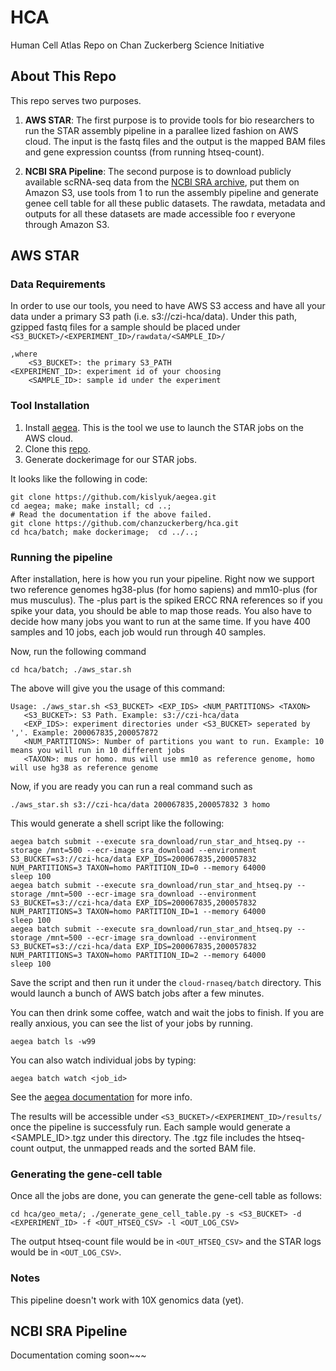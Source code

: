 # HCA
  Human Cell Atlas Repo on Chan Zuckerberg Science Initiative
## About This Repo
  This repo serves two purposes.

 1. **AWS STAR**: The first purpose is to provide tools for bio researchers to run the STAR assembly pipeline in a parallee
lized fashion on AWS cloud. The input is the fastq files and the output is the mapped BAM files and gene expression countss
 (from running htseq-count).

 2. **NCBI SRA Pipeline**: The second purpose is to download publicly available scRNA-seq data from the [NCBI SRA archive](https://www.ncbi.nlm.nih.gov/sra), put them on Amazon S3, use tools from 1 to run the assembly pipeline and generate genee
 cell table for all these public datasets. The rawdata, metadata and outputs for all these datasets are made accessible foo
r everyone through Amazon S3.

## AWS STAR
### Data Requirements
  In order to use our tools,  you need to have AWS S3 access and have all your data under a primary S3 path (i.e. s3://czi-hca/data). Under this path, gzipped fastq files for a sample should be placed under ``` <S3_BUCKET>/<EXPERIMENT_ID>/rawdata/<SAMPLE_ID>/```

```
,where
    <S3_BUCKET>: the primary S3_PATH
<EXPERIMENT_ID>: experiment id of your choosing
    <SAMPLE_ID>: sample id under the experiment
```

### Tool Installation
 1. Install [aegea](https://github.com/kislyuk/aegea). This is the tool we use to launch the STAR jobs on the AWS cloud.
 2. Clone this [repo](https://github.com/chanzuckerberg/hca).
 3. Generate dockerimage for our STAR jobs.

 It looks like the following in code:

```
git clone https://github.com/kislyuk/aegea.git
cd aegea; make; make install; cd ..;
# Read the documentation if the above failed.
git clone https://github.com/chanzuckerberg/hca.git
cd hca/batch; make dockerimage;  cd ../..;
```


### Running the pipeline
After installation, here is how you run your pipeline. Right now we support two reference genomes hg38-plus (for homo sapiens) and mm10-plus (for mus musculus). The -plus part is the spiked ERCC RNA references so if you spike your data, you should be able to map those reads. You also have to decide how many jobs you want to run at the same time. If you have 400 samples and 10 jobs, each job would run through 40 samples.

Now, run the following command

```cd hca/batch; ./aws_star.sh ```

The above will give you the usage of this command:

```
Usage: ./aws_star.sh <S3_BUCKET> <EXP_IDS> <NUM_PARTITIONS> <TAXON>
   <S3_BUCKET>: S3 Path. Example: s3://czi-hca/data
   <EXP_IDS>: experiment directories under <S3_BUCKET> seperated by ','. Example: 200067835,200057872
   <NUM_PARTITIONS>: Number of partitions you want to run. Example: 10 means you will run in 10 different jobs
   <TAXON>: mus or homo. mus will use mm10 as reference genome, homo will use hg38 as reference genome
```

Now, if you are ready you can run a real command such as

``` ./aws_star.sh s3://czi-hca/data 200067835,200057832 3 homo ```

This would generate a shell script like the following:

```
aegea batch submit --execute sra_download/run_star_and_htseq.py --storage /mnt=500 --ecr-image sra_download --environment S3_BUCKET=s3://czi-hca/data EXP_IDS=200067835,200057832 NUM_PARTITIONS=3 TAXON=homo PARTITION_ID=0 --memory 64000
sleep 100
aegea batch submit --execute sra_download/run_star_and_htseq.py --storage /mnt=500 --ecr-image sra_download --environment S3_BUCKET=s3://czi-hca/data EXP_IDS=200067835,200057832 NUM_PARTITIONS=3 TAXON=homo PARTITION_ID=1 --memory 64000
sleep 100
aegea batch submit --execute sra_download/run_star_and_htseq.py --storage /mnt=500 --ecr-image sra_download --environment S3_BUCKET=s3://czi-hca/data EXP_IDS=200067835,200057832 NUM_PARTITIONS=3 TAXON=homo PARTITION_ID=2 --memory 64000
sleep 100
```


Save the script and then run it under the ```cloud-rnaseq/batch``` directory. This would launch a bunch of AWS batch jobs after a few minutes.

You can then drink some coffee, watch and wait the jobs to finish. If you are really anxious, you can see the list of your jobs by running.  

```aegea batch ls -w99```

You can also watch individual jobs by typing:

```aegea batch watch <job_id>```

See the [aegea documentation](https://github.com/kislyuk/aegea) for more info.

The results will be accessible under ```<S3_BUCKET>/<EXPERIMENT_ID>/results/``` once the pipeline is successfuly run. Each sample would generate a <SAMPLE_ID>.tgz under this directory. The .tgz file includes the htseq-count output, the unmapped reads and the sorted BAM file.


### Generating the gene-cell table
Once all the jobs are done, you can generate the gene-cell table as follows:

```
cd hca/geo_meta/; ./generate_gene_cell_table.py -s <S3_BUCKET> -d <EXPERIMENT_ID> -f <OUT_HTSEQ_CSV> -l <OUT_LOG_CSV>

```

The output htseq-count file would be in  ```<OUT_HTSEQ_CSV>``` and the STAR logs would be in ```<OUT_LOG_CSV>```.

### Notes
  This pipeline doesn't work with 10X genomics data (yet).

## NCBI SRA Pipeline

Documentation coming soon~~~

